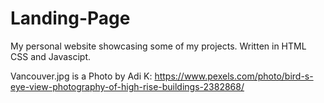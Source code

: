 # Landing-Page
My personal website showcasing some of my projects. Written in HTML CSS and Javascipt.


Vancouver.jpg is a Photo by Adi K: https://www.pexels.com/photo/bird-s-eye-view-photography-of-high-rise-buildings-2382868/

